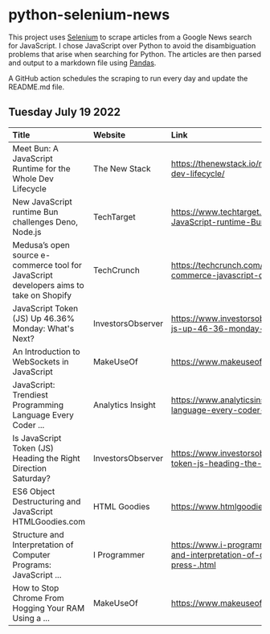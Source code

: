 # python-selenium-news

This project uses [Selenium](https://www.seleniumhq.org/) to scrape articles from a Google News search for JavaScript.
I chose JavaScript over Python to avoid the disambiguation problems that arise when searching for Python.
The articles are then parsed and output to a markdown file using [Pandas](https://pandas.pydata.org/).

A GitHub action schedules the scraping to run every day and update the README.md file.

## Tuesday July 19 2022


| Title                                                                                  | Website           | Link                                                                                                                                        |
|:---------------------------------------------------------------------------------------|:------------------|:--------------------------------------------------------------------------------------------------------------------------------------------|
| Meet Bun: A JavaScript Runtime for the Whole Dev Lifecycle                             | The New Stack     | https://thenewstack.io/meet-bun-a-javascript-runtime-for-the-whole-dev-lifecycle/                                                           |
| New JavaScript runtime Bun challenges Deno, Node.js                                    | TechTarget        | https://www.techtarget.com/searchsoftwarequality/news/252522622/New-JavaScript-runtime-Bun-challenges-Deno-Nodejs                           |
| Medusa’s open source e-commerce tool for JavaScript developers aims to take on Shopify | TechCrunch        | https://techcrunch.com/2022/07/15/medusa-shopify-open-source-e-commerce-javascript-developers/                                              |
| JavaScript Token (JS) Up 46.36% Monday: What's Next?                                   | InvestorsObserver | https://www.investorsobserver.com/news/crypto-update/javascript-token-js-up-46-36-monday-whats-next                                         |
| An Introduction to WebSockets in JavaScript                                            | MakeUseOf         | https://www.makeuseof.com/websockets-in-javascript/                                                                                         |
| JavaScript: Trendiest Programming Language Every Coder ...                             | Analytics Insight | https://www.analyticsinsight.net/javascript-trendiest-programming-language-every-coder-must-know-in-2022/                                   |
| Is JavaScript Token (JS) Heading the Right Direction Saturday?                         | InvestorsObserver | https://www.investorsobserver.com/news/crypto-update/is-javascript-token-js-heading-the-right-direction-saturday                            |
| ES6 Object Destructuring and JavaScript  HTMLGoodies.com                               | HTML Goodies      | https://www.htmlgoodies.com/javascript/es6-destructuring-javascript/                                                                        |
| Structure and Interpretation of Computer Programs: JavaScript ...                      | I Programmer      | https://www.i-programmer.info/book-watch-archive/15584-structure-and-interpretation-of-computer-programs-javascript-edition-mit-press-.html |
| How to Stop Chrome From Hogging Your RAM Using a ...                                   | MakeUseOf         | https://www.makeuseof.com/prevent-chrome-hogging-ram/                                                                                       |